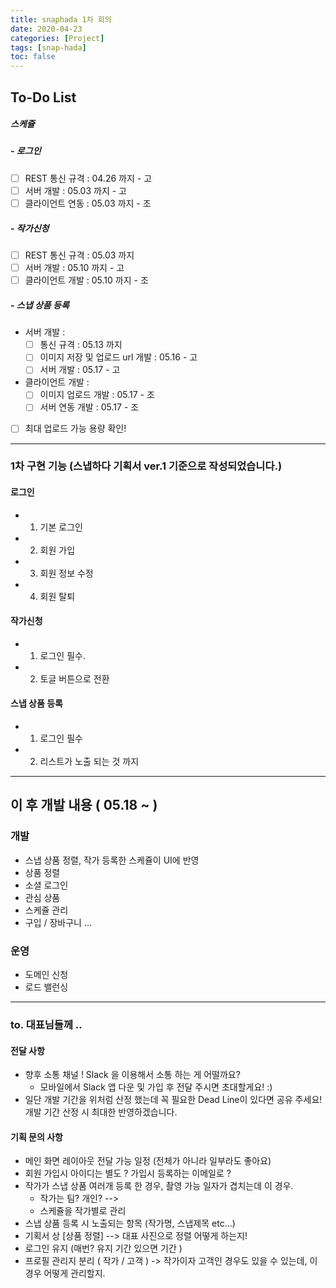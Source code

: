 ```yaml
---
title: snaphada 1차 회의
date: 2020-04-23
categories: [Project]
tags: [snap-hada]
toc: false
---
```


## To-Do List

##### 스케쥴
##### - 로그인 
  - [ ] REST 통신 규격 : 04.26 까지 - 고
  - [ ] 서버 개발 : 05.03 까지 - 고
  - [ ] 클라이언트 연동 : 05.03 까지 - 조
##### - 작가신청
  - [ ] REST 통신 규격 : 05.03 까지
  - [ ] 서버 개발 : 05.10 까지 - 고
  - [ ] 클라이언트 개발 : 05.10 까지 - 조
##### - 스냅 상품 등록
  - 서버 개발 : 
     - [ ] 통신 규격 : 05.13 까지 
     - [ ] 이미지 저장 및 업로드 url 개발 : 05.16 - 고
     - [ ] 서버 개발 : 05.17 - 고
  - 클라이언트 개발 :
     - [ ] 이미지 업로드 개발 : 05.17 - 조
     - [ ] 서버 연동 개발 : 05.17 - 조

  - [ ] 최대 업로드 가능 용량 확인!

---- 
### 1차 구현 기능 (스냅하다 기획서 ver.1 기준으로 작성되었습니다.)
 #### 로그인 
  - 1. 기본 로그인 
  - 2. 회원 가입
  - 3. 회원 정보 수정
  - 4. 회원 탈퇴
  

 #### 작가신청
  - 1. 로그인 필수. 
  - 2. 토글 버튼으로 전환

 #### 스냅 상품 등록
  - 1. 로그인 필수
  - 2. 리스트가 노출 되는 것 까지
  
---

## 이 후 개발 내용 ( 05.18 ~ )
 ### 개발 
 - 스냅 상품 정렬, 작가 등록한 스케쥴이 UI에 반영
 - 상품 정렬
 -  소셜 로그인
 - 관심 상품
 - 스케쥴 관리
 - 구입 / 장바구니
 ...

 ### 운영
  - 도메인 신청
  - 로드 밸런싱
--- 
### to. 대표님들께 ..
#### 전달 사항
  - 향후 소통 채널 ! Slack 을 이용해서 소통 하는 게 어떨까요?
     - 모바일에서 Slack 앱 다운 및 가입 후 전달 주시면 초대할게요! :)
  - 일단 개발 기간을 위처럼 산정 했는데 꼭 필요한 Dead Line이 있다면 공유 주세요! 개발 기간 산정 시 최대한 반영하겠습니다.

#### 기획 문의 사항
  - 메인 화면 레이아웃 전달 가능 일정 (전체가 아니라 일부라도 좋아요)
  - 회원 가입시 아이디는 별도 ? 가입시 등록하는 이메일로 ? 
  - 작가가 스냅 상품 여러개 등록 한 경우, 촬영 가능 일자가 겹치는데 이 경우.
    - 작가는 팀? 개인? --> 
    - 스케쥴을 작가별로 관리
  - 스냅 상품 등록 시 노출되는 항목 (작가명, 스냅제목 etc...)
  - 기획서 상 [상품 정렬] --> 대표 사진으로 정렬 어떻게 하는지!
  - 로그인 유지 (매번? 유지 기간 있으면 기간 )
  - 프로필 관리지  분리 ( 작가 / 고객 ) -> 작가이자 고객인 경우도 있을 수 있는데, 이 경우 어떻게 관리할지.
 